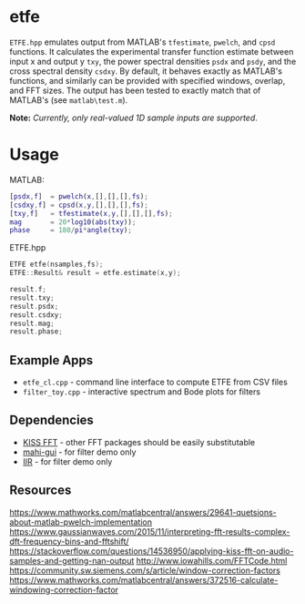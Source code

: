 # etfe

`ETFE.hpp` emulates output from MATLAB's `tfestimate`, `pwelch`, and `cpsd` functions. It calculates the experimental transfer function estimate between input x and output y `txy`, the power spectral densities `psdx` and `psdy`, and the cross spectral density `csdxy`. By default, it behaves exactly as MATLAB's functions, and similarly can be provided with specified windows, overlap, and FFT sizes. The output has been tested to exactly match that of MATLAB's (see `matlab\test.m`). 

**Note:** *Currently, only real-valued 1D sample inputs are supported*.

# Usage

MATLAB:
```matlab
[psdx,f]  = pwelch(x,[],[],[],fs);
[csdxy,f] = cpsd(x,y,[],[],[],fs);
[txy,f]   = tfestimate(x,y,[],[],[],fs);
mag       = 20*log10(abs(txy));
phase     = 180/pi*angle(txy);
```

ETFE.hpp
```cpp
ETFE etfe(nsamples,fs);
ETFE::Result& result = etfe.estimate(x,y);

result.f;
result.txy;
result.psdx;
result.csdxy;
result.mag;
result.phase;
```

## Example Apps

- `etfe_cl.cpp`    - command line interface to compute ETFE from CSV files
- `filter_toy.cpp` - interactive spectrum and Bode plots for filters

## Dependencies

- [KISS FFT](https://github.com/mborgerding/kissfft) - other FFT packages should be easily substitutable 
- [mahi-gui](https://github.com/mahilab/mahi-gui) - for filter demo only
- [IIR](https://github.com/berndporr/iir1) - for filter demo only

## Resources

https://www.mathworks.com/matlabcentral/answers/29641-quetsions-about-matlab-pwelch-implementation
https://www.gaussianwaves.com/2015/11/interpreting-fft-results-complex-dft-frequency-bins-and-fftshift/
https://stackoverflow.com/questions/14536950/applying-kiss-fft-on-audio-samples-and-getting-nan-output
http://www.iowahills.com/FFTCode.html
https://community.sw.siemens.com/s/article/window-correction-factors
https://www.mathworks.com/matlabcentral/answers/372516-calculate-windowing-correction-factor
